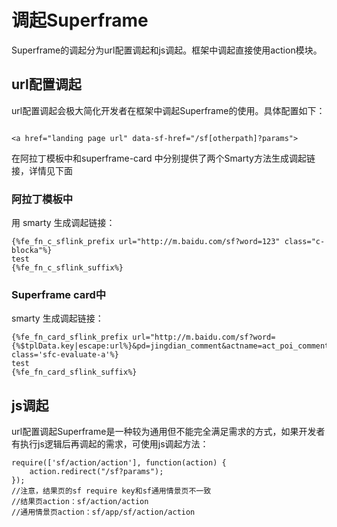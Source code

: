 # 调起Superframe

Superframe的调起分为url配置调起和js调起。框架中调起直接使用action模块。

## url配置调起

url配置调起会极大简化开发者在框架中调起Superframe的使用。具体配置如下：

```

<a href="landing page url" data-sf-href="/sf[otherpath]?params">

```

在阿拉丁模板中和superframe-card 中分别提供了两个Smarty方法生成调起链接，详情见下面

### 阿拉丁模板中

用 smarty 生成调起链接：
```
{%fe_fn_c_sflink_prefix url="http://m.baidu.com/sf?word=123" class="c-blocka"%}
test
{%fe_fn_c_sflink_suffix%}
```

### Superframe card中

smarty 生成调起链接：
```
{%fe_fn_card_sflink_prefix url="http://m.baidu.com/sf?word={%$tplData.key|escape:url%}&pd=jingdian_comment&actname=act_poi_comments&title=" class='sfc-evaluate-a'%}
test
{%fe_fn_card_sflink_suffix%}
```

## js调起

url配置调起Superframe是一种较为通用但不能完全满足需求的方式，如果开发者有执行js逻辑后再调起的需求，可使用js调起方法：

```
require(['sf/action/action'], function(action) {
    action.redirect("/sf?params");
});
//注意，结果页的sf require key和sf通用情景页不一致
//结果页action：sf/action/action
//通用情景页action：sf/app/sf/action/action
```
